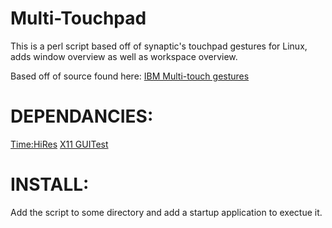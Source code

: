 Multi-Touchpad
==============
This is a perl script based off of synaptic's touchpad gestures for Linux, adds window overview as well as workspace overview.

Based off of source found here: [IBM Multi-touch gestures](http://www.ibm.com/developerworks/opensource/library/os-touchpad/#resources)

DEPENDANCIES:
==============
[Time:HiRes](http://search.cpan.org/perldoc?Time%3A%3AHiRes)
[X11 GUITest](http://search.cpan.org/perldoc?X11%3A%3AGUITest)

INSTALL:
=============
Add the script to some directory and add a startup application to exectue it.
